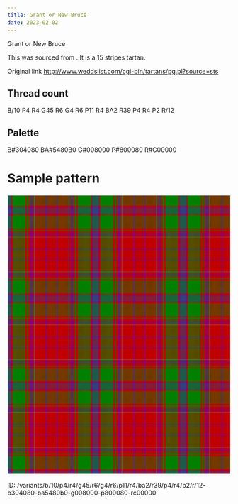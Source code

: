 ```yaml
---
title: Grant or New Bruce
date: 2023-02-02
---
```

Grant or New Bruce

This was sourced from <no value>.  It is a 15 stripes tartan.

Original link http://www.weddslist.com/cgi-bin/tartans/pg.pl?source=sts

## Thread count
B/10 P4 R4 G45 R6 G4 R6 P11 R4 BA2 R39 P4 R4 P2 R/12

## Palette
B#304080 BA#5480B0 G#008000 P#800080 R#C00000

# Sample pattern

![Tartan detail](tartan.png "B/10 P4 R4 G45 R6 G4 R6 P11 R4 BA2 R39 P4 R4 P2 R/12 tartan")

ID: /variants/b/10/p4/r4/g45/r6/g4/r6/p11/r4/ba2/r39/p4/r4/p2/r/12-b304080-ba5480b0-g008000-p800080-rc00000